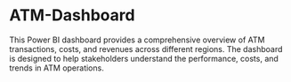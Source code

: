 # ATM-Dashboard
This Power BI dashboard provides a comprehensive overview of ATM transactions, costs, and revenues across different regions. The dashboard is designed to help stakeholders understand the performance, costs, and trends in ATM operations.
